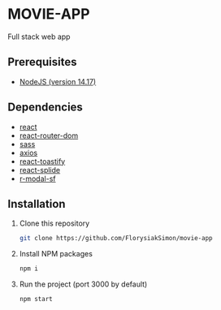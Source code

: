 # MOVIE-APP

Full stack web app

## Prerequisites

- [NodeJS (version 14.17)](https://nodejs.org/en/)

## Dependencies

- [react](https://reactjs.org/)
- [react-router-dom](https://reactrouter.com/web/guides/quick-start)
- [sass](https://sass-lang.com/)
- [axios](https://axios-http.com)
- [react-toastify](https://fkhadra.github.io/react-toastify/introduction)
- [react-splide](https://splidejs.com/integration/react-splide/)
- [r-modal-sf](https://www.npmjs.com/package/r-modal-sf)

## Installation

1. Clone this repository
   ```sh
   git clone https://github.com/FlorysiakSimon/movie-app
   ```
2. Install NPM packages
   ```sh
   npm i
   ```
3. Run the project (port 3000 by default)
   ```sh
   npm start
   ```
